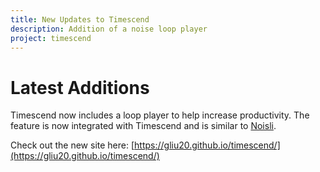 ```yaml
---
title: New Updates to Timescend
description: Addition of a noise loop player
project: timescend
---
```


# Latest Additions
Timescend now includes a loop player to help increase productivity. The feature is now integrated with Timescend and is similar to [Noisli](https://www.noisli.com/). 

Check out the new site here: [https://gliu20.github.io/timescend/](https://gliu20.github.io/timescend/)
